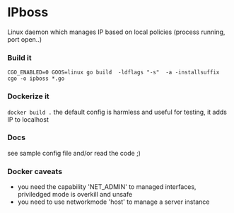# IPboss
Linux daemon which manages IP based on local policies (process running, port open..)

### Build it
`CGO_ENABLED=0 GOOS=linux go build  -ldflags "-s"  -a -installsuffix cgo -o ipboss *.go`

### Dockerize it
`docker build .`
the default config is harmless and useful for testing, it adds IP to localhost

### Docs
see sample config file and/or read the code ;)

### Docker caveats
* you need the capability 'NET_ADMIN' to  managed interfaces, priviledged mode is overkill and unsafe
* you need to use networkmode 'host' to manage a server instance
